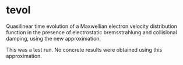 # tevol
Quasilinear time evolution of a Maxwellian electron velocity distribution function in the presence of electrostatic bremsstrahlung and collisional damping, using the new approximation.

This was a test run. No concrete results were obtained using this approximation.
